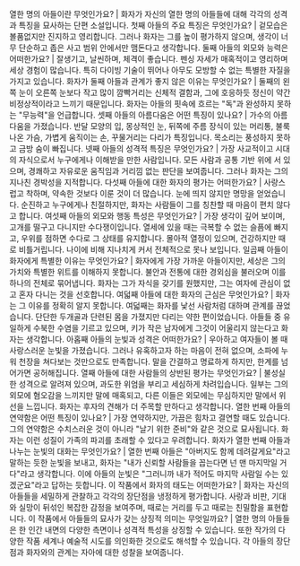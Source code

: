 열한 명의 아들이란 무엇인가요?	| 화자가 자신의 열한 명의 아들들에 대해 각각의 성격과 특징을 묘사하는 단편 소설입니다.
첫째 아들의 주요 특징은 무엇인가요?	| 겉모습은 볼품없지만 진지하고 영리합니다. 그러나 화자는 그를 높이 평가하지 않으며, 생각이 너무 단순하고 좁은 사고 범위 안에서만 맴돈다고 생각합니다.
둘째 아들의 외모와 능력은 어떠한가요?	| 잘생기고, 날씬하며, 체격이 좋습니다. 펜싱 자세가 매혹적이고 영리하며 세상 경험이 많습니다. 특히 다이빙 기술이 뛰어나 아무도 모방할 수 없는 특별한 자질을 가지고 있습니다.
화자가 둘째 아들과 관계가 좋지 않은 이유는 무엇인가요?	| 둘째의 왼쪽 눈이 오른쪽 눈보다 작고 많이 깜빡거리는 신체적 결함과, 그에 호응하듯 정신이 약간 비정상적이라고 느끼기 때문입니다. 화자는 아들의 핏속에 흐르는 "독"과 완성하지 못하는 "무능력"을 언급합니다.
셋째 아들의 아름다움은 어떤 특징이 있나요?	| 가수의 아름다움을 가졌습니다. 반달 모양의 입, 몽상적인 눈, 뒤쪽에 주름 장식이 있는 머리통, 불룩 나온 가슴, 가볍게 움직이는 손, 꾸물거리는 다리가 특징입니다. 목소리는 풍성하지 못하고 금방 숨이 빠집니다.
넷째 아들의 성격적 특징은 무엇인가요?	| 가장 사교적이고 시대의 자식으로서 누구에게나 이해받을 만한 사람입니다. 모든 사람과 공통 기반 위에 서 있으며, 경쾌하고 자유로운 움직임과 거리낌 없는 판단을 보여줍니다. 그러나 화자는 그의 지나친 경박성을 지적합니다.
다섯째 아들에 대한 화자의 평가는 어떠한가요?	| 사랑스럽고 착하며, 약속한 것보다 이룬 것이 더 많습니다. 눈에 띄지 않지만 명망을 얻었습니다. 순진하고 누구에게나 친절하지만, 화자는 사람들이 그를 칭찬할 때 마음이 편치 않다고 합니다.
여섯째 아들의 외모와 행동 특성은 무엇인가요?	| 가장 생각이 깊어 보이며, 고개를 떨구고 다니지만 수다쟁이입니다. 열세에 있을 때는 극복할 수 없는 슬픔에 빠지고, 우위를 점하면 수다로 그 상태를 유지합니다. 몰아적 열정이 있으며, 건강하지만 때로 비틀거립니다. 나이에 비해 지나치게 커서 전체적으로 못나 보입니다.
일곱째 아들이 화자에게 특별한 이유는 무엇인가요?	| 화자에게 가장 가까운 아들이지만, 세상은 그의 가치와 특별한 위트를 이해하지 못합니다. 불안과 전통에 대한 경외심을 불러오며 이를 하나의 전체로 묶어냅니다. 화자는 그가 자식을 갖기를 원했지만, 그는 여자에 관심이 없고 혼자 다니는 것을 선호합니다.
여덟째 아들에 대한 화자의 근심은 무엇인가요?	| 화자는 그 이유를 정확히 알지 못합니다. 여덟째는 화자를 낯선 사람처럼 대하며 관계를 끊었습니다. 단단한 두개골과 단련된 몸을 가졌지만 다리는 약한 편이었습니다. 아들들 중 유일하게 수북한 수염을 기르고 있으며, 키가 작은 남자에게 그것이 어울리지 않는다고 화자는 생각합니다.
아홉째 아들의 눈빛과 성격은 어떠한가요?	| 우아하고 여자들이 볼 때 사랑스러운 눈빛을 가졌습니다. 그러나 유혹하고자 하는 마음이 전혀 없으며, 소파에 누워 천장을 쳐다보는 것만으로도 만족합니다. 말을 간결하고 명료하게 하지만, 한계를 넘어가면 공허해집니다.
열째 아들에 대한 사람들의 상반된 평가는 무엇인가요?	| 불성실한 성격으로 알려져 있으며, 과도한 위엄을 부리고 세심하게 차려입습니다. 일부는 그의 외모에 혐오감을 느끼지만 말에 매혹되고, 다른 이들은 외모에는 무심하지만 말에서 위선을 느낍니다. 화자는 후자의 견해가 더 주목할 만하다고 생각합니다.
열한 번째 아들의 연약함은 어떤 특징이 있나요?	| 가장 연약하지만, 가끔은 힘차고 결연할 때도 있습니다. 그의 연약함은 수치스러운 것이 아니라 "날기 위한 준비"와 같은 것으로 묘사됩니다. 화자는 이런 성질이 가족의 파괴를 초래할 수 있다고 우려합니다.
화자가 열한 번째 아들과 나누는 눈빛의 대화는 무엇인가요?	| 열한 번째 아들은 "아버지도 함께 데려갈게요"라고 말하는 듯한 눈빛을 보내고, 화자는 "내가 신뢰할 사람들을 꼽는다면 넌 맨 마지막일 거다"라고 생각합니다. 이에 아들의 눈빛은 "그러니까 내가 적어도 마지막 사람일 수는 있겠군요"라고 답하는 듯합니다.
이 작품에서 화자의 태도는 어떠한가요?	| 화자는 자신의 아들들을 세밀하게 관찰하고 각각의 장단점을 냉정하게 평가합니다. 사랑과 비판, 기대와 실망이 뒤섞인 복잡한 감정을 보여주며, 때로는 거리를 두고 때로는 친밀함을 표현합니다.
이 작품에서 아들들의 묘사가 갖는 상징적 의미는 무엇일까요?	| 열한 명의 아들들은 한 인간 내면의 다양한 측면이나 성격적 특성을 상징할 수 있습니다. 또한 작가의 다양한 작품 세계나 예술적 시도를 의인화한 것으로도 해석할 수 있습니다. 각 아들의 장단점과 화자와의 관계는 자아에 대한 성찰을 보여줍니다.